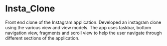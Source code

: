 # Insta_Clone
Front end clone of the Instagram application.
Developed an instagram clone using the various view and view models. The app uses taskbar, bottom navigation view, fragments and scroll view to help the user navigate through different sections of the application.
